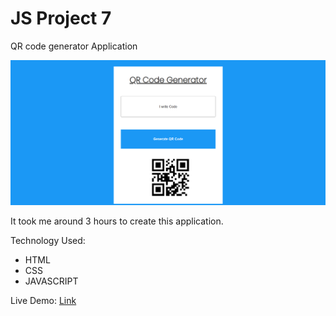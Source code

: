 # JS Project 7

QR code generator Application

![thumbnail](./thumbnail.PNG)

It took me around 3 hours to create this application.

Technology Used:
- HTML
- CSS
- JAVASCRIPT


Live Demo: [Link](https://qr-code-generator-appp.netlify.app/)